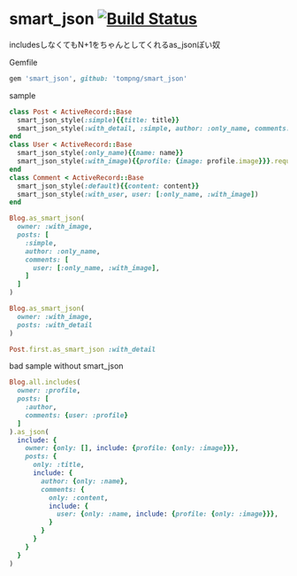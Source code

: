 # smart_json [![Build Status](https://travis-ci.org/tompng/smart_json.svg)](https://travis-ci.org/tompng/smart_json)
includesしなくてもN+1をちゃんとしてくれるas_jsonぽい奴

Gemfile
```ruby
gem 'smart_json', github: 'tompng/smart_json'
```


sample
```ruby
class Post < ActiveRecord::Base
  smart_json_style(:simple){{title: title}}
  smart_json_style(:with_detail, :simple, author: :only_name, comments: :with_user)
end
class User < ActiveRecord::Base
  smart_json_style(:only_name){{name: name}}
  smart_json_style(:with_image){{profile: {image: profile.image}}}.require(:profile)
end
class Comment < ActiveRecord::Base
  smart_json_style(:default){{content: content}}
  smart_json_style(:with_user, user: [:only_name, :with_image])
end

Blog.as_smart_json(
  owner: :with_image,
  posts: [
    :simple,
    author: :only_name,
    comments: [
      user: [:only_name, :with_image],
    ]
  ]
)

Blog.as_smart_json(
  owner: :with_image,
  posts: :with_detail
)

Post.first.as_smart_json :with_detail
```

bad sample without smart_json
```ruby
Blog.all.includes(
  owner: :profile,
  posts: [
    :author,
    comments: {user: :profile}
  ]
).as_json(
  include: {
    owner: {only: [], include: {profile: {only: :image}}},
    posts: {
      only: :title,
      include: {
        author: {only: :name},
        comments: {
          only: :content,
          include: {
            user: {only: :name, include: {profile: {only: :image}}},
          }
        }
      }
    }
  }
)
```
